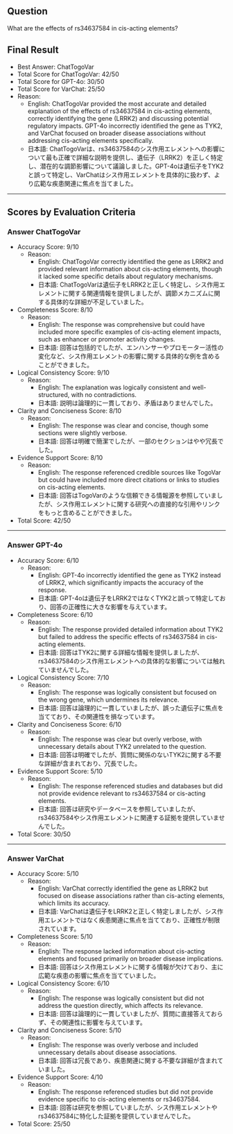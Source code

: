 ## Question

What are the effects of rs34637584 in cis-acting elements?

## Final Result

- Best Answer: ChatTogoVar
- Total Score for ChatTogoVar: 42/50
- Total Score for GPT-4o: 30/50
- Total Score for VarChat: 25/50
- Reason:
  - English: ChatTogoVar provided the most accurate and detailed explanation of the effects of rs34637584 in cis-acting elements, correctly identifying the gene (LRRK2) and discussing potential regulatory impacts. GPT-4o incorrectly identified the gene as TYK2, and VarChat focused on broader disease associations without addressing cis-acting elements specifically.
  - 日本語: ChatTogoVarは、rs34637584のシス作用エレメントへの影響について最も正確で詳細な説明を提供し、遺伝子（LRRK2）を正しく特定し、潜在的な調節影響について議論しました。GPT-4oは遺伝子をTYK2と誤って特定し、VarChatはシス作用エレメントを具体的に扱わず、より広範な疾患関連に焦点を当てました。

---

## Scores by Evaluation Criteria

### Answer ChatTogoVar
- Accuracy Score: 9/10
  - Reason: 
    - English: ChatTogoVar correctly identified the gene as LRRK2 and provided relevant information about cis-acting elements, though it lacked some specific details about regulatory mechanisms.
    - 日本語: ChatTogoVarは遺伝子をLRRK2と正しく特定し、シス作用エレメントに関する関連情報を提供しましたが、調節メカニズムに関する具体的な詳細が不足していました。
- Completeness Score: 8/10
  - Reason: 
    - English: The response was comprehensive but could have included more specific examples of cis-acting element impacts, such as enhancer or promoter activity changes.
    - 日本語: 回答は包括的でしたが、エンハンサーやプロモーター活性の変化など、シス作用エレメントの影響に関する具体的な例を含めることができました。
- Logical Consistency Score: 9/10
  - Reason: 
    - English: The explanation was logically consistent and well-structured, with no contradictions.
    - 日本語: 説明は論理的に一貫しており、矛盾はありませんでした。
- Clarity and Conciseness Score: 8/10
  - Reason: 
    - English: The response was clear and concise, though some sections were slightly verbose.
    - 日本語: 回答は明確で簡潔でしたが、一部のセクションはやや冗長でした。
- Evidence Support Score: 8/10
  - Reason: 
    - English: The response referenced credible sources like TogoVar but could have included more direct citations or links to studies on cis-acting elements.
    - 日本語: 回答はTogoVarのような信頼できる情報源を参照していましたが、シス作用エレメントに関する研究への直接的な引用やリンクをもっと含めることができました。
- Total Score: 42/50

---

### Answer GPT-4o
- Accuracy Score: 6/10
  - Reason: 
    - English: GPT-4o incorrectly identified the gene as TYK2 instead of LRRK2, which significantly impacts the accuracy of the response.
    - 日本語: GPT-4oは遺伝子をLRRK2ではなくTYK2と誤って特定しており、回答の正確性に大きな影響を与えています。
- Completeness Score: 6/10
  - Reason: 
    - English: The response provided detailed information about TYK2 but failed to address the specific effects of rs34637584 in cis-acting elements.
    - 日本語: 回答はTYK2に関する詳細な情報を提供しましたが、rs34637584のシス作用エレメントへの具体的な影響については触れていませんでした。
- Logical Consistency Score: 7/10
  - Reason: 
    - English: The response was logically consistent but focused on the wrong gene, which undermines its relevance.
    - 日本語: 回答は論理的に一貫していましたが、誤った遺伝子に焦点を当てており、その関連性を損なっています。
- Clarity and Conciseness Score: 6/10
  - Reason: 
    - English: The response was clear but overly verbose, with unnecessary details about TYK2 unrelated to the question.
    - 日本語: 回答は明確でしたが、質問に関係のないTYK2に関する不要な詳細が含まれており、冗長でした。
- Evidence Support Score: 5/10
  - Reason: 
    - English: The response referenced studies and databases but did not provide evidence relevant to rs34637584 or cis-acting elements.
    - 日本語: 回答は研究やデータベースを参照していましたが、rs34637584やシス作用エレメントに関連する証拠を提供していませんでした。
- Total Score: 30/50

---

### Answer VarChat
- Accuracy Score: 5/10
  - Reason: 
    - English: VarChat correctly identified the gene as LRRK2 but focused on disease associations rather than cis-acting elements, which limits its accuracy.
    - 日本語: VarChatは遺伝子をLRRK2と正しく特定しましたが、シス作用エレメントではなく疾患関連に焦点を当てており、正確性が制限されています。
- Completeness Score: 5/10
  - Reason: 
    - English: The response lacked information about cis-acting elements and focused primarily on broader disease implications.
    - 日本語: 回答はシス作用エレメントに関する情報が欠けており、主に広範な疾患の影響に焦点を当てていました。
- Logical Consistency Score: 6/10
  - Reason: 
    - English: The response was logically consistent but did not address the question directly, which affects its relevance.
    - 日本語: 回答は論理的に一貫していましたが、質問に直接答えておらず、その関連性に影響を与えています。
- Clarity and Conciseness Score: 5/10
  - Reason: 
    - English: The response was overly verbose and included unnecessary details about disease associations.
    - 日本語: 回答は冗長であり、疾患関連に関する不要な詳細が含まれていました。
- Evidence Support Score: 4/10
  - Reason: 
    - English: The response referenced studies but did not provide evidence specific to cis-acting elements or rs34637584.
    - 日本語: 回答は研究を参照していましたが、シス作用エレメントやrs34637584に特化した証拠を提供していませんでした。
- Total Score: 25/50